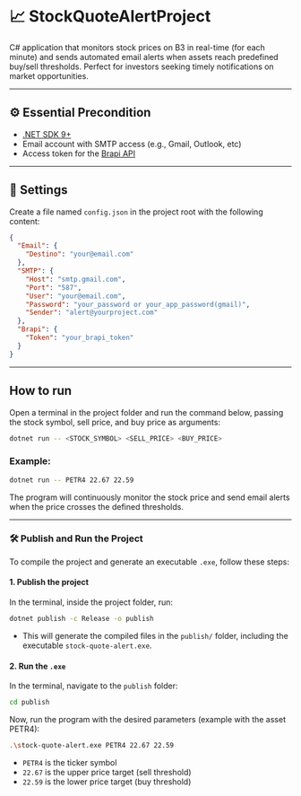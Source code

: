 # 📈 StockQuoteAlertProject
C# application that monitors stock prices on B3 in real-time (for each minute) and sends automated email alerts when assets reach predefined buy/sell thresholds. Perfect for investors seeking timely notifications on market opportunities.

---

## ⚙️ Essential Precondition

- [.NET SDK 9+](https://dotnet.microsoft.com/en-us/download)
- Email account with SMTP access (e.g., Gmail, Outlook, etc)
- Access token for the [Brapi API](https://brapi.dev/)

---

## 🔧 Settings

Create a file named `config.json` in the project root with the following content:

```json
{
  "Email": {
    "Destino": "your@email.com"
  },
  "SMTP": {
    "Host": "smtp.gmail.com",
    "Port": "587",
    "User": "your@email.com",
    "Password": "your_password or your_app_password(gmail)",
    "Sender": "alert@yourproject.com"
  },
  "Brapi": {
    "Token": "your_brapi_token"
  }
}
```

---

## How to run

Open a terminal in the project folder and run the command below, passing the stock symbol, sell price, and buy price as arguments:

```bash
dotnet run -- <STOCK_SYMBOL> <SELL_PRICE> <BUY_PRICE>
```

### Example:

```bash
dotnet run -- PETR4 22.67 22.59
```

The program will continuously monitor the stock price and send email alerts when the price crosses the defined thresholds.

---

### 🛠️ Publish and Run the Project

To compile the project and generate an executable `.exe`, follow these steps:

#### 1. Publish the project

In the terminal, inside the project folder, run:

```bash
dotnet publish -c Release -o publish
```

- This will generate the compiled files in the `publish/` folder, including the executable `stock-quote-alert.exe`.

#### 2. Run the `.exe`

In the terminal, navigate to the `publish` folder:

```bash
cd publish
```

Now, run the program with the desired parameters (example with the asset PETR4):

```bash
.\stock-quote-alert.exe PETR4 22.67 22.59
```

- `PETR4` is the ticker symbol
- `22.67` is the upper price target (sell threshold)
- `22.59` is the lower price target (buy threshold)